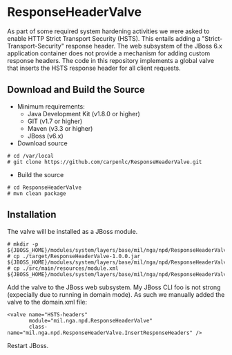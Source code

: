 # ResponseHeaderValve
As part of some required system hardening activities we were asked to enable HTTP Strict Transport Security (HSTS).  This entails adding a "Strict-Transport-Security" response header.  The web subsystem of the JBoss 6.x application container does not provide a mechanism for adding custom response headers.  The code in this repository implements a global valve that inserts the HSTS response header for all client requests.

## Download and Build the Source
* Minimum requirements:
    * Java Development Kit (v1.8.0 or higher)
    * GIT (v1.7 or higher)
    * Maven (v3.3 or higher)
    * JBoss (v6.x)
* Download source
```
# cd /var/local
# git clone https://github.com/carpenlc/ResponseHeaderValve.git
```
* Build the source
```
# cd ResponseHeaderValve
# mvn clean package
```
## Installation
The valve will be installed as a JBoss module.
```
# mkdir -p ${JBOSS_HOME}/modules/system/layers/base/mil/nga/npd/ResponseHeaderValve/main
# cp ./target/ResponseHeaderValve-1.0.0.jar ${JBOSS_HOME}/modules/system/layers/base/mil/nga/npd/ResponseHeaderValve/main
# cp ./src/main/resources/module.xml ${JBOSS_HOME}/modules/system/layers/base/mil/nga/npd/ResponseHeaderValve/main
```
Add the valve to the JBoss web subsystem.  My JBoss CLI foo is not strong (expecially due to running in domain mode).  As such we manually added the valve to the domain.xml file:
```
<valve name="HSTS-headers" 
       module="mil.nga.npd.ResponseHeaderValve" 
       class-name="mil.nga.npd.ResponseHeaderValve.InsertResponseHeaders" />
```
Restart JBoss.
